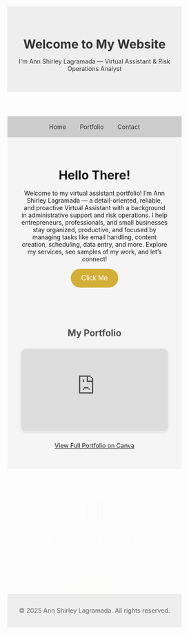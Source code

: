 <!DOCTYPE html>
<html lang="en">
<head>
  <meta charset="UTF-8" />
  <meta name="viewport" content="width=device-width, initial-scale=1.0"/>
  <title>Ann Shirley Lagramada | Portfolio</title>
  <style>
    * {
      margin: 0;
      padding: 0;
      box-sizing: border-box;
    }

    body {
      font-family: Arial, sans-serif;
      line-height: 1.6;
      background-color: #ffffff;
      color: #333;
    }

    header {
      background: #eeeeee;
      color: #333;
      padding: 2rem 1rem;
      text-align: center;
    }

    nav {
      display: flex;
      justify-content: center;
      background: #cccccc;
    }

    nav a {
      color: #333;
      padding: 1rem;
      text-decoration: none;
    }

    nav a:hover {
      background: #bbbbbb;
    }

    .hero {
      background: #f5f5f5;
      padding: 2rem;
      text-align: center;
    }

    .hero h1 {
      margin-bottom: 1rem;
    }

    .hero button {
      background: #d4af37;
      color: white;
      border: none;
      padding: 0.8rem 1.5rem;
      font-size: 1rem;
      cursor: pointer;
      border-radius: 30px;
      transition: background 0.3s ease;
    }

    .hero button:hover {
      background: #b89420;
    }

    .portfolio-section {
      padding: 2rem;
      background: #f5f5f5;
      text-align: center;
    }

    .portfolio-section h2 {
      margin-bottom: 1rem;
      color: #4f4f4f;
    }

    .embed-container {
      position: relative;
      width: 100%;
      height: 0;
      padding-top: 56.25%;
      box-shadow: 0 2px 8px rgba(0,0,0,0.1);
      border-radius: 12px;
      overflow: hidden;
      margin: 1.5rem 0;
    }

    .embed-container iframe {
      position: absolute;
      width: 100%;
      height: 100%;
      top: 0;
      left: 0;
      border: none;
    }

    .thanks-section {
      text-align: center;
      background: #f5f5f5;
      padding: 2rem;
      animation: fadeInUp 1.2s ease-in-out;
      border-top: 1px solid #ddd;
    }

    @keyframes fadeInUp {
      from {
        opacity: 0;
        transform: translateY(40px);
      }
      to {
        opacity: 1;
        transform: translateY(0);
      }
    }

    .cute-icon {
      font-size: 2.5rem;
      margin-bottom: 1rem;
    }

    .cta-button {
      background-color: #d4af37;
      color: white;
      padding: 0.75rem 1.5rem;
      border: none;
      border-radius: 30px;
      font-size: 1rem;
      margin-top: 1rem;
      cursor: pointer;
      text-decoration: none;
      display: inline-block;
      transition: background 0.3s ease;
    }

    .cta-button:hover {
      background-color: #b89420;
    }

    footer {
      background: #eeeeee;
      text-align: center;
      padding: 1rem;
      font-size: 0.9rem;
      color: #666;
    }
  </style>
</head>
<body>

  <header>
    <h1>Welcome to My Website</h1>
    <p>I'm Ann Shirley Lagramada — Virtual Assistant & Risk Operations Analyst</p>
  </header>

  <nav>
    <a href="#home">Home</a>
    <a href="#portfolio">Portfolio</a>
    <a href="#contact">Contact</a>
  </nav>

  <div class="hero" id="home">
  <h1>Hello There!</h1>
  <p>Welcome to my virtual assistant portfolio! I’m Ann Shirley Lagramada — a detail-oriented, reliable, and proactive Virtual Assistant with a background in administrative support and risk operations. I help entrepreneurs, professionals, and small businesses stay organized, productive, and focused by managing tasks like email handling, content creation, scheduling, data entry, and more. Explore my services, see samples of my work, and let’s connect!</p>
  <button onclick="sayHello()">Click Me</button>
</div>

  <!-- Canva Portfolio Section -->
  <section class="portfolio-section" id="portfolio">
    <h2>My Portfolio</h2>
    <div class="embed-container">
      <iframe 
        src="https://www.canva.com/design/DAGZjFOh9ow/c2F7g8lOfSwjYnzqnT8Kvw/view?embed" 
        allowfullscreen="allowfullscreen" 
        loading="lazy">
      </iframe>
    </div>
    <p>
      <a href="https://www.canva.com/design/DAGZjFOh9ow/c2F7g8lOfSwjYnzqnT8Kvw/view?utm_content=DAGZjFOh9ow&utm_campaign=designshare&utm_medium=embeds&utm_source=link" 
         target="_blank" rel="noopener">
        View Full Portfolio on Canva
      </a>
    </p>
  </section>

  <!-- Thanks for Visiting Section -->
  <section class="thanks-section" id="contact">
    <div class="cute-icon">🐱‍💻</div>
    <h2>Thanks for Visiting!</h2>
    <p>I appreciate your time. Feel free to connect with me through the button below.</p>
    <a href="https://www.linkedin.com/in/ann-shirley-lagramada-7364b62ab" target="_blank" class="cta-button">Email Me</a>
  </section>

  <footer>
    <p>&copy; 2025 Ann Shirley Lagramada. All rights reserved.</p>
  </footer>

  <script>
    function sayHello() {
      alert('What are you waiting for? I’m ready to tackle your tasks and lighten your load. I hope you enjoy the ride — looking forward to working with you!');
    }
  </script>
</body>
</html>
